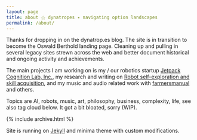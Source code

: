 ```yaml
---
layout: page
title: about ⚝ dynatropes ✴️ navigating option landscapes
permalink: /about/
---
```


Thanks for dropping in on the dynatrop.es blog. The site is in
transition to become the Oswald Berthold landing page. Cleaning up and
pulling in several legacy sites strewn across the web and better
document historical and ongoing activity and achievements.

The main projects I am working on is my / our robotics startup
[Jetpack Cognition Lab, Inc.](https://jetpack.cl), my research and
writing on [Robot self-exploration and skill
acquisition](https://edoc.hu-berlin.de/handle/18452/22259), and my
music and audio related work with [farmersmanual](https://web.fm) and
others.

Topics are AI, robots, music, art, philosophy, business, complexity,
life, see also tag cloud below. It got a bit bloated, sorry (WIP).

<article>
{% include archive.html %}
</article>

Site is running on [Jekyll](http://jekyllrb.com/) and minima theme
with custom modifications.

